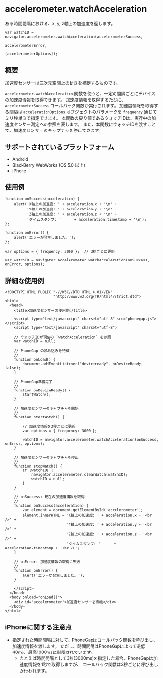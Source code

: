 accelerometer.watchAcceleration
===============================

ある時間間隔における、x, y, z軸上の加速度を返します。

    var watchID = navigator.accelerometer.watchAcceleration(accelerometerSuccess,
                                                           accelerometerError,
                                                           [accelerometerOptions]);
                                                           
概要
-----------

加速度センサーは三次元空間上の動きを補足するものです。

`accelerometer.watchAcceleration` 関数を使うと、一定の間隔ごとにデバイスの加速度情報を取得できます。
加速度情報を取得するたびに、 `accelerometerSuccess` コールバック関数が実行されます。 
加速度情報を取得する間隔は `accelerationOptions` オブジェクトのパラメータを `frequency` 通じてミリ秒単位で指定できます。
本関数の戻り値であるウォッチIDは、実行中の加速度センサー測定への参照を表します。
また、本関数にウォッチIDを渡すことで、加速度センサーのキャプチャを停止できます。

サポートされているプラットフォーム
-------------------

- Android
- BlackBerry WebWorks (OS 5.0 以上)
- iPhone


使用例
-------------

    function onSuccess(acceleration) {
        alert('X軸上の加速度: ' + acceleration.x + '\n' +
              'Y軸上の加速度: ' + acceleration.y + '\n' +
              'Z軸上の加速度: ' + acceleration.z + '\n' +
              'タイムスタンプ: '      + acceleration.timestamp + '\n');
    };

    function onError() {
        alert('エラーが発生しました。');
    };

    var options = { frequency: 3000 };  // 3秒ごとに更新
    
    var watchID = navigator.accelerometer.watchAcceleration(onSuccess, onError, options);

詳細な使用例
------------

    <!DOCTYPE HTML PUBLIC "-//W3C//DTD HTML 4.01//EN"
                          "http://www.w3.org/TR/html4/strict.dtd">
    <html>
      <head>
        <title>加速度センサーの使用例</title>

        <script type="text/javascript" charset="utf-8" src="phonegap.js"></script>
        <script type="text/javascript" charset="utf-8">

        // ウォッチIDが現在の `watchAcceleration` を参照
        var watchID = null;
        
        // PhoneGap の読み込みを待機
        //
        function onLoad() {
            document.addEventListener("deviceready", onDeviceReady, false);
        }

        // PhoneGap準備完了
        //
        function onDeviceReady() {
            startWatch();
        }

        // 加速度センサーのキャプチャを開始
        //
        function startWatch() {
            
            // 加速度情報を3秒ごとに更新
            var options = { frequency: 3000 };
            
            watchID = navigator.accelerometer.watchAcceleration(onSuccess, onError, options);
        }
        
        // 加速度センサーのキャプチャを停止
        //
        function stopWatch() {
            if (watchID) {
                navigator.accelerometer.clearWatch(watchID);
                watchID = null;
            }
        }
        
        // onSuccess: 現在の加速度情報を取得
        //
        function onSuccess(acceleration) {
            var element = document.getElementById('accelerometer');
            element.innerHTML = 'X軸上の加速度: ' + acceleration.x + '<br />' +
                                'Y軸上の加速度: ' + acceleration.y + '<br />' +
                                'Z軸上の加速度: ' + acceleration.z + '<br />' +
                                'タイムスタンプ: '      + acceleration.timestamp + '<br />';
        }

        // onError: 加速度情報の取得に失敗
        //
        function onError() {
            alert('エラーが発生しました。');
        }

        </script>
      </head>
      <body onload="onLoad()">
        <div id="accelerometer">加速度センサーを待機</div>
      </body>
    </html>
    
 iPhoneに関する注意点
-------------

- 指定された時間間隔に対して、PhoneGapはコールバック関数を呼び出し、加速度情報を渡します。
ただし、時間間隔はPhoneGapによって最低40ms、最高1000msに制限されています。
  - たとえば時間間隔として3秒(3000ms)を指定した場合、PhoneGapは加速度情報を1秒で取得しますが、
  コールバック関数は3秒ごとに呼び出しが行われます。
  